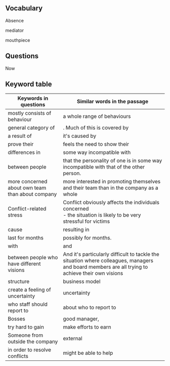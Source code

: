 ## Vocabulary

Absence

mediator

mouthpiece



## Questions

 

Now





## Keyword table

| Keywords in questions                            | Similar words in the passage                                 |
| ------------------------------------------------ | ------------------------------------------------------------ |
| mostly consists of behaviour                     | a whole range of behaviours                                  |
| general category of                              | . Much of this is covered by                                 |
| a result of                                      | it's caused by                                               |
| prove their                                      | feels the need to show their                                 |
| differences in                                   | some way incompatible with                                   |
| between people                                   | that the personality of one is in some way incompatible with that of the other person. |
| more concerned about own team than about company | more interested in promoting themselves and their team than in the company as a whole |
| Conflict-related stress                          | Conflict obviously affects the individuals concerned <br/>- the situation is likely to be very stressful for victims |
| cause                                            | resulting in                                                 |
| last for months                                  | possibly for months.                                         |
| with                                             | and                                                          |
| between people who have different visions        | And it's particularly difficult to tackle the situation where colleagues, managers and board members are all trying to achieve their own visions |
| structure                                        | business model                                               |
| create a feeling of uncertainty                  | uncertainty                                                  |
| who staff should report to                       | about who to report to                                       |
| Bosses                                           | good manager,                                                |
| try hard to gain                                 | make efforts to earn                                         |
| Someone from outside the company                 | external                                                     |
| in order to resolve conflicts                    | might be able to help                                        |
